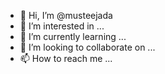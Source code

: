 - 👋 Hi, I’m @musteejada
- 👀 I’m interested in ...
- 🌱 I’m currently learning ...
- 💞️ I’m looking to collaborate on ...
- 📫 How to reach me ...

<!---
musteejada/musteejada is a ✨ special ✨ repository because its `README.md` (this file) appears on your GitHub profile.
You can click the Preview link to take a look at your changes.
--->
